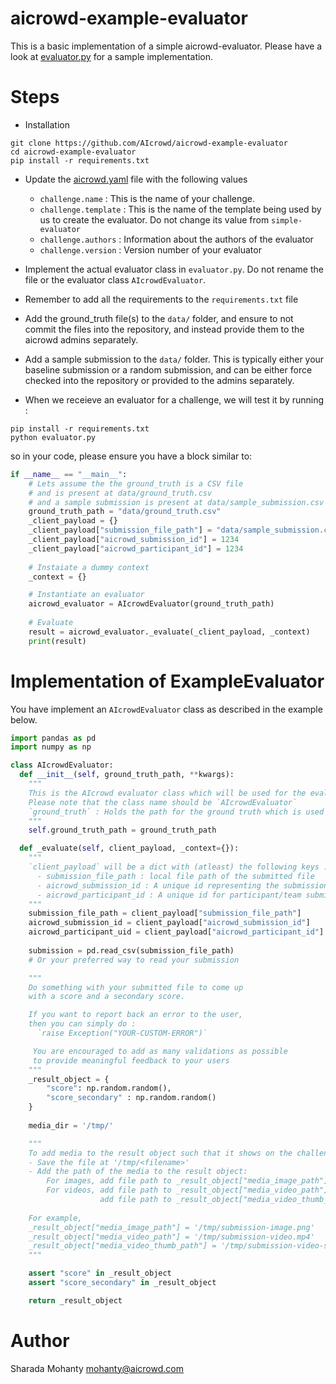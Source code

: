 # aicrowd-example-evaluator

This is a basic implementation of a simple aicrowd-evaluator.
Please have a look at [evaluator.py](evaluator.py) for a sample implementation.

# Steps
* Installation
```
git clone https://github.com/AIcrowd/aicrowd-example-evaluator
cd aicrowd-example-evaluator
pip install -r requirements.txt
```
* Update the [aicrowd.yaml](aicrowd.yaml) file with the following values
  - `challenge.name` : This is the name of your challenge.
  - `challenge.template` : This is the name of the template being used by us to create the evaluator. Do not change its value from `simple-evaluator`
  - `challenge.authors` : Information about the authors of the evaluator
  - `challenge.version` : Version number of your evaluator


* Implement the actual evaluator class in `evaluator.py`. Do not rename the file or the evaluator class `AIcrowdEvaluator`.
* Remember to add all the requirements to the `requirements.txt` file
* Add the ground_truth file(s) to the `data/` folder, and ensure to not commit the files into the repository, and instead provide them to the aicrowd admins separately.
* Add a sample submission to the `data/` folder. This is typically either your baseline submission or a random submission, and can be either force checked into the repository or provided to the admins separately.
* When we receieve an evaluator for a challenge, we will test it by running :
```
pip install -r requirements.txt
python evaluator.py
```
so in your code, please ensure you have a block similar to:

```python
if __name__ == "__main__":
    # Lets assume the the ground_truth is a CSV file
    # and is present at data/ground_truth.csv
    # and a sample submission is present at data/sample_submission.csv
    ground_truth_path = "data/ground_truth.csv"
    _client_payload = {}
    _client_payload["submission_file_path"] = "data/sample_submission.csv"
    _client_payload["aicrowd_submission_id"] = 1234
    _client_payload["aicrowd_participant_id"] = 1234
    
    # Instaiate a dummy context
    _context = {}

    # Instantiate an evaluator
    aicrowd_evaluator = AIcrowdEvaluator(ground_truth_path)
    
    # Evaluate
    result = aicrowd_evaluator._evaluate(_client_payload, _context)
    print(result)

```

# Implementation of ExampleEvaluator

You have implement an `AIcrowdEvaluator` class as described in the example below.

```python
import pandas as pd
import numpy as np

class AIcrowdEvaluator:
  def __init__(self, ground_truth_path, **kwargs):
    """
    This is the AIcrowd evaluator class which will be used for the evaluation.
    Please note that the class name should be `AIcrowdEvaluator`
    `ground_truth` : Holds the path for the ground truth which is used to score the submissions.
    """
    self.ground_truth_path = ground_truth_path

  def _evaluate(self, client_payload, _context={}):
    """
    `client_payload` will be a dict with (atleast) the following keys :
      - submission_file_path : local file path of the submitted file
      - aicrowd_submission_id : A unique id representing the submission
      - aicrowd_participant_id : A unique id for participant/team submitting (if enabled)
    """
    submission_file_path = client_payload["submission_file_path"]
    aicrowd_submission_id = client_payload["aicrowd_submission_id"]
    aicrowd_participant_uid = client_payload["aicrowd_participant_id"]
    
    submission = pd.read_csv(submission_file_path)
    # Or your preferred way to read your submission

    """
    Do something with your submitted file to come up
    with a score and a secondary score.

    If you want to report back an error to the user,
    then you can simply do :
      `raise Exception("YOUR-CUSTOM-ERROR")`

     You are encouraged to add as many validations as possible
     to provide meaningful feedback to your users
    """
    _result_object = {
        "score": np.random.random(),
        "score_secondary" : np.random.random()
    }
    
    media_dir = '/tmp/'

    """
    To add media to the result object such that it shows on the challenge leaderboard:
    - Save the file at '/tmp/<filename>'
    - Add the path of the media to the result object:
        For images, add file path to _result_object["media_image_path"]
        For videos, add file path to _result_object["media_video_path"] and
                    add file path to _result_object["media_video_thumb_path"] (for small video going on the leaderboard)
    
    For example, 
    _result_object["media_image_path"] = '/tmp/submission-image.png'
    _result_object["media_video_path"] = '/tmp/submission-video.mp4'
    _result_object["media_video_thumb_path"] = '/tmp/submission-video-small.mp4'
    """

    assert "score" in _result_object
    assert "score_secondary" in _result_object

    return _result_object

```

# Author
Sharada Mohanty <mohanty@aicrowd.com>   
